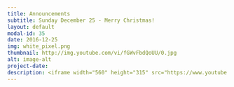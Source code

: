 ```yaml
---
title: Announcements
subtitle: Sunday December 25 - Merry Christmas!
layout: default
modal-id: 35
date: 2016-12-25
img: white_pixel.png
thumbnail: http://img.youtube.com/vi/fGWvFbdQoUU/0.jpg
alt: image-alt
project-date:
description: <iframe width="560" height="315" src="https://www.youtube.com/embed/fGWvFbdQoUU" frameborder="0" allowfullscreen></iframe>
---
```

